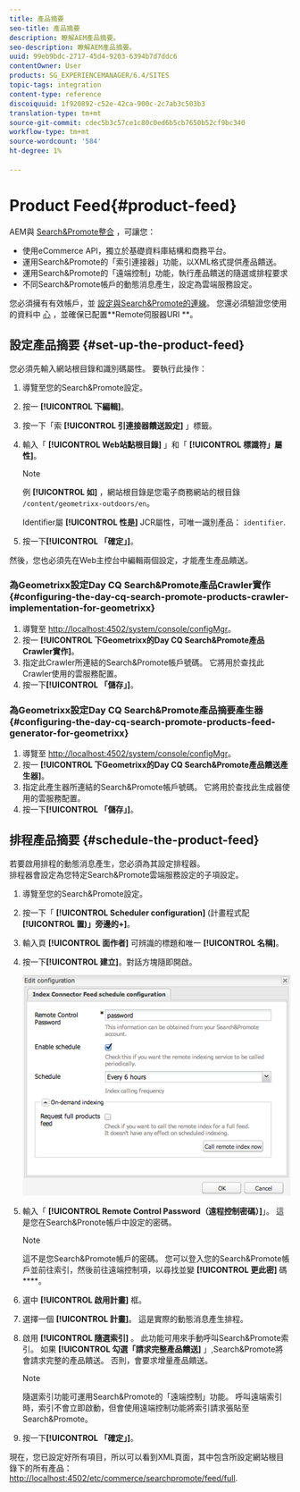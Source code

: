 ```yaml
---
title: 產品摘要
seo-title: 產品摘要
description: 瞭解AEM產品摘要。
seo-description: 瞭解AEM產品摘要。
uuid: 99eb9bdc-2717-45d4-9203-6394b7d7ddc6
contentOwner: User
products: SG_EXPERIENCEMANAGER/6.4/SITES
topic-tags: integration
content-type: reference
discoiquuid: 1f920892-c52e-42ca-900c-2c7ab3c503b3
translation-type: tm+mt
source-git-commit: cdec5b3c57ce1c80c0ed6b5cb7650b52cf9bc340
workflow-type: tm+mt
source-wordcount: '584'
ht-degree: 1%

---
```



# Product Feed{#product-feed}

AEM與 [Search&amp;Promote整合](https://www.adobe.com/solutions/testing-targeting/searchandpromote.html) ，可讓您：

* 使用eCommerce API，獨立於基礎資料庫結構和商務平台。
* 運用Search&amp;Promote的「索引連接器」功能，以XML格式提供產品饋送。
* 運用Search&amp;Promote的「遠端控制」功能，執行產品饋送的隨選或排程要求
* 不同Search&amp;Promote帳戶的動態消息產生，設定為雲端服務設定。

您必須擁有有效帳戶，並 [設定與Search&amp;Promote的連線](/help/sites-administering/search-and-promote.md#configuring-the-connection-to-search-promote)。 您還必須驗證您使用的資料中 [心](/help/sites-administering/search-and-promote.md#configuring-the-data-center) ，並確保已配置**Remote伺服器URI **。

## 設定產品摘要 {#set-up-the-product-feed}

您必須先輸入網站根目錄和識別碼屬性。 要執行此操作：

1. 導覽至您的Search&amp;Promote設定。
1. 按一 **[!UICONTROL 下編輯]**。
1. 按一下「索 **[!UICONTROL 引連接器饋送設定]** 」標籤。
1. 輸入「 **[!UICONTROL Web站點根目錄]** 」和「 **[!UICONTROL 標識符」屬性]**。

   >[!NOTE]
   >
   >例 **[!UICONTROL 如]** ，網站根目錄是您電子商務網站的根目錄 `/content/geometrixx-outdoors/en`。
   >
   >Identifier屬 **[!UICONTROL 性是]** JCR屬性，可唯一識別產品： `identifier`.

1. 按一下&#x200B;**[!UICONTROL 「確定」]**。

然後，您也必須先在Web主控台中編輯兩個設定，才能產生產品饋送。

### 為Geometrixx設定Day CQ Search&amp;Promote產品Crawler實作 {#configuring-the-day-cq-search-promote-products-crawler-implementation-for-geometrixx}

1. 導覽至 [http://localhost:4502/system/console/configMgr](http://localhost:4502/system/console/configMgr)。
1. 按一 **[!UICONTROL 下Geometrixx的Day CQ Search&amp;Promote產品Crawler實作]**。
1. 指定此Crawler所連結的Search&amp;Promote帳戶號碼。 它將用於查找此Crawler使用的雲服務配置。
1. 按一下&#x200B;**[!UICONTROL 「儲存」]**。

### 為Geometrixx設定Day CQ Search&amp;Promote產品摘要產生器 {#configuring-the-day-cq-search-promote-products-feed-generator-for-geometrixx}

1. 導覽至 [http://localhost:4502/system/console/configMgr](http://localhost:4502/system/console/configMgr)。
1. 按一 **[!UICONTROL 下Geometrixx的Day CQ Search&amp;Promote產品饋送產生器]**。
1. 指定此產生器所連結的Search&amp;Promote帳戶號碼。 它將用於查找此生成器使用的雲服務配置。
1. 按一下&#x200B;**[!UICONTROL 「儲存」]**。

## 排程產品摘要 {#schedule-the-product-feed}

若要啟用排程的動態消息產生，您必須為其設定排程器。\
排程器會設定為您特定Search&amp;Promote雲端服務設定的子項設定。

1. 導覽至您的Search&amp;Promote設定。
1. 按一下「 **[!UICONTROL Scheduler configuration]** (計畫程式配 **[!UICONTROL 置)」旁邊的+]**。
1. 輸入頁 **[!UICONTROL 面作者]** 可辨識的標題和唯一 **[!UICONTROL 名稱]**。
1. 按一下&#x200B;**[!UICONTROL 建立]**。對話方塊隨即開啟。

   ![chlimage_1-108](assets/chlimage_1-108.png)

1. 輸入「 **[!UICONTROL Remote Control Password（遠程控制密碼）]**」。 這是您在Search&amp;Pronote帳戶中設定的密碼。

   >[!NOTE]
   >
   >這不是您Search&amp;Promote帳戶的密碼。 您可以登入您的Search&amp;Promote帳戶並前往索引，然後前往遠端控制項，以尋找並變 **[!UICONTROL 更此密]** 碼 ****。

1. 選中 **[!UICONTROL 啟用計畫]** 框。
1. 選擇一個 **[!UICONTROL 計畫]**。 這是實際的動態消息產生排程。
1. 啟用 **[!UICONTROL 隨選索引]** 。 此功能可用來手動呼叫Search&amp;Promote索引。 如果 **[!UICONTROL 勾選「請求完整產品饋送]** 」,Search&amp;Promote將會請求完整的產品饋送。 否則，會要求增量產品饋送。

   >[!NOTE]
   >
   >隨選索引功能可運用Search&amp;Promote的「遠端控制」功能。 呼叫遠端索引時，索引不會立即啟動，但會使用遠端控制功能將索引請求張貼至Search&amp;Promote。

1. 按一下&#x200B;**[!UICONTROL 「確定」]**。

現在，您已設定好所有項目，所以可以看到XML頁面，其中包含所設定網站根目錄下的所有產品： [http://localhost:4502/etc/commerce/searchpromote/feed/full](http://localhost:4502/etc/commerce/searchpromote/feed/full).
